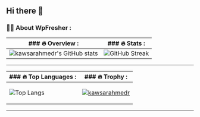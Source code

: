 ## Hi there 👋

### :woman_technologist: About WpFresher :
| ### :fire: Overview : | ### :fire: Stats : |
| ------------- | ------------- |
| ![kawsarahmedr's GitHub stats](https://github-readme-stats.vercel.app/api?username=kawsarahmedr&theme=tokyonight&show_icons=true&locale=en&card_width=575) | ![GitHub Streak](http://github-readme-streak-stats.herokuapp.com?user=kawsarahmedr&theme=dark&background=000000&card_width=575) |

---

| ### :fire: Top Languages : | ### :fire: Trophy : |
| ------------- | ------------- |
| ![Top Langs](https://github-readme-stats.vercel.app/api/top-langs/?username=kawsarahmedr&layout=compact&theme=vision-friendly-dark) | <p align="left"> <a href="https://github.com/ryo-ma/github-profile-trophy"><img src="https://github-profile-trophy.vercel.app/?username=kawsarahmedr&margin-w=15&margin-h=15" alt="kawsarahmedr" /></a> </p> |

---

